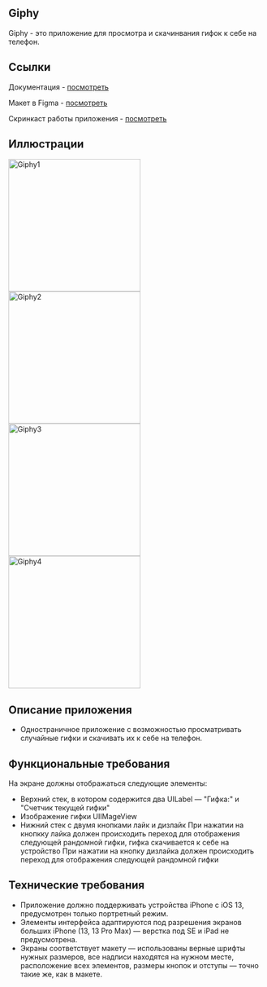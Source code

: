 ## **Giphy**

Giphy - это приложение для просмотра и скачинвания гифок к себе на телефон.

## **Ссылки**

Документация - [посмотреть](https://developers.giphy.com/explorer/?)

Макет в Figma - [посмотреть](https://www.figma.com/file/CFVmaTZ621FgTJHsr20sCG/Giphy-Quiz-(YP)?node-id=0%3A1&t=AyyunAewwqNoVniU-1)

Скринкаст работы приложения - [посмотреть](https://disk.yandex.ru/i/t81Om062Su_emg)

## **Иллюстрации**
<img width="260" alt="Giphy1" src="https://github.com/LobanovaViktoria/Giphy/assets/110411999/7a8fe80e-0dd0-4367-877a-c0d112ae1529">   
<img width="260" alt="Giphy2" src="https://github.com/LobanovaViktoria/Giphy/assets/110411999/61107307-28b7-437c-b3be-444572598127">    
<img width="260" alt="Giphy3" src="https://github.com/LobanovaViktoria/Giphy/assets/110411999/8b365a1f-6cb4-4138-b401-692d18980a04">   
<img width="260" alt="Giphy4" src="https://github.com/LobanovaViktoria/Giphy/assets/110411999/30a9ef59-2dfd-49ff-8ea0-1dc94b8a6092">

## **Описание приложения**

-  Одностраничное приложение с возможностью просматривать случайные гифки и скачивать их к себе на телефон. 

## **Функциональные требования**

На экране должны отображаться следующие элементы: 
- Верхний стек, в котором содержится два UILabel — "Гифка:" и "Счетчик текущей гифки"
- Изображение гифки UIIMageView
- Нижний стек c двумя кнопками лайк и дизлайк
При нажатии на кнопкку лайка должен происходить переход для отображения следующей рандомной гифки, гифка скачивается к себе на устройство
При нажатии на кнопку дизлайка должен происходить переход для отображения следующей рандомной гифки

## **Технические требования**

- Приложение должно поддерживать устройства iPhone с iOS 13, предусмотрен только портретный режим.
- Элементы интерфейса адаптируются под разрешения экранов больших iPhone (13, 13 Pro Max) — верстка под SE и iPad не предусмотрена.
- Экраны соответствует макету — использованы верные шрифты нужных размеров, все надписи находятся на нужном месте, расположение всех элементов, размеры кнопок и отступы — точно такие же, как в макете.


